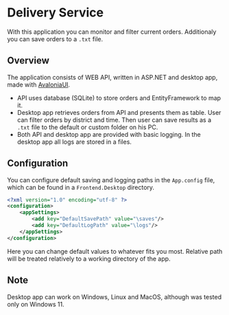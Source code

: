 # Delivery Service

With this application you can monitor and filter current orders. Additionaly you can save orders to a `.txt` file.

## Overview
The application consists of WEB API, written in ASP.NET and desktop app, made with [AvaloniaUI](https://github.com/AvaloniaUI/Avalonia).

- API uses database (SQLite) to store orders and EntityFramework to map it.
- Desktop app retrieves orders from API and presents them as table. User can filter orders by district and time. Then user can save results as a `.txt` file to the default or custom folder on his PC.
- Both API and desktop app are provided with basic logging. In the desktop app all logs are stored in a files.

## Configuration
You can configure default saving and logging paths in the `App.config` file, which can be found in a `Frontend.Desktop` directory.
```xml
<?xml version="1.0" encoding="utf-8" ?>
<configuration>
	<appSettings>
		<add key="DefaultSavePath" value="\saves"/>
		<add key="DefaultLogPath" value="\logs"/>
	</appSettings>
</configuration>
```
Here you can change default values to whatever fits you most. Relative path will be treated relatively to a working directory of the app.

## Note
Desktop app can work on Windows, Linux and MacOS, although was tested only on Windows 11.
